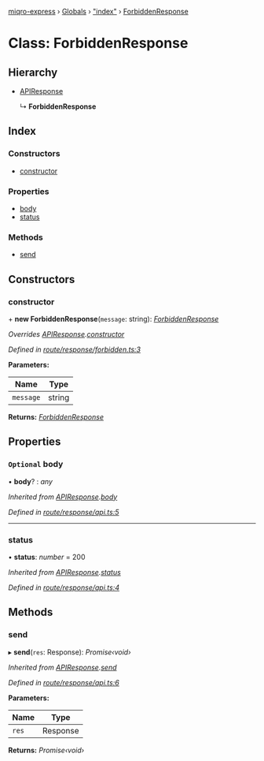 [miqro-express](../README.md) › [Globals](../globals.md) › ["index"](../modules/_index_.md) › [ForbiddenResponse](_index_.forbiddenresponse.md)

# Class: ForbiddenResponse

## Hierarchy

* [APIResponse](_index_.apiresponse.md)

  ↳ **ForbiddenResponse**

## Index

### Constructors

* [constructor](_index_.forbiddenresponse.md#constructor)

### Properties

* [body](_index_.forbiddenresponse.md#optional-body)
* [status](_index_.forbiddenresponse.md#status)

### Methods

* [send](_index_.forbiddenresponse.md#send)

## Constructors

###  constructor

\+ **new ForbiddenResponse**(`message`: string): *[ForbiddenResponse](_index_.forbiddenresponse.md)*

*Overrides [APIResponse](_index_.apiresponse.md).[constructor](_index_.apiresponse.md#constructor)*

*Defined in [route/response/forbidden.ts:3](https://github.com/claukers/miqro-express/blob/47304ab/src/route/response/forbidden.ts#L3)*

**Parameters:**

Name | Type |
------ | ------ |
`message` | string |

**Returns:** *[ForbiddenResponse](_index_.forbiddenresponse.md)*

## Properties

### `Optional` body

• **body**? : *any*

*Inherited from [APIResponse](_index_.apiresponse.md).[body](_index_.apiresponse.md#optional-body)*

*Defined in [route/response/api.ts:5](https://github.com/claukers/miqro-express/blob/47304ab/src/route/response/api.ts#L5)*

___

###  status

• **status**: *number* = 200

*Inherited from [APIResponse](_index_.apiresponse.md).[status](_index_.apiresponse.md#status)*

*Defined in [route/response/api.ts:4](https://github.com/claukers/miqro-express/blob/47304ab/src/route/response/api.ts#L4)*

## Methods

###  send

▸ **send**(`res`: Response): *Promise‹void›*

*Inherited from [APIResponse](_index_.apiresponse.md).[send](_index_.apiresponse.md#send)*

*Defined in [route/response/api.ts:6](https://github.com/claukers/miqro-express/blob/47304ab/src/route/response/api.ts#L6)*

**Parameters:**

Name | Type |
------ | ------ |
`res` | Response |

**Returns:** *Promise‹void›*
